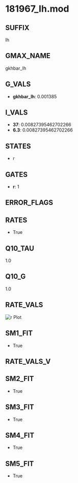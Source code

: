# 181967_Ih.mod

## SUFFIX

Ih

## GMAX_NAME

gkhbar_Ih

## G_VALS

- **gkhbar_Ih**: 0.001385

## I_VALS

- **37**: 0.00827395462702266
- **6.3**: 0.00827395462702266

## STATES

- r

## GATES

- **r**: 1

## ERROR_FLAGS


## RATES

- True

## Q10_TAU

1.0

## Q10_G

1.0

## RATE_VALS

![r Plot](/Users/pbozelos/Dropbox/icg-Chai-Panos/supermodels/output_markdown_files/IH/181967_Ih.mod/images/r.png)

## SM1_FIT

- True

## RATE_VALS_V

## SM2_FIT

- True

## SM3_FIT

- True

## SM4_FIT

- True

## SM5_FIT

- True

